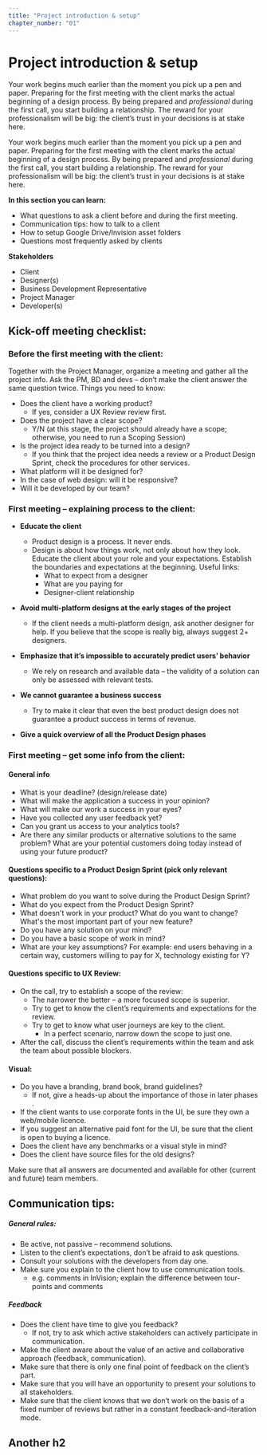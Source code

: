 ```yaml
---
title: "Project introduction & setup"
chapter_number: "01"
---
```


# Project introduction & setup

Your work begins much earlier than the moment you pick up a pen and paper.  Preparing for the first meeting with the client marks the actual beginning of a design process. By being prepared and *professional* during the first call, you start building a relationship. The reward for your professionalism will be big: the client’s trust in your decisions is at stake here.

Your work begins much earlier than the moment you pick up a pen and paper.  Preparing for the first meeting with the client marks the actual beginning of a design process. By being prepared and *professional* during the first call, you start building a relationship. The reward for your professionalism will be big: the client’s trust in your decisions is at stake here.

**In this section you can learn:**
- What questions to ask a client before and during the first meeting.
- Communication tips: how to talk to a client
- How to setup Google Drive/Invision asset folders
- Questions most frequently asked by clients

**Stakeholders**
- Client
- Designer(s)
- Business Development Representative
- Project Manager
- Developer(s)

## Kick-off meeting checklist:

### Before the first meeting with the client:

Together with the Project Manager, organize a meeting and gather all the project info. Ask the PM, BD and devs – don’t make the client answer the same question twice.
Things you need to know:

- Does the client have a working product?
    - If yes, consider a UX Review review first.
- Does the project have a clear scope?
    - Y/N (at this stage, the project should already have a scope; otherwise, you need to run a Scoping Session)
- Is the project idea ready to be turned into a design?
    - If you think that the project idea needs a review or a Product Design Sprint, check the procedures for other services.
- What platform will it be designed for?
- In the case of web design: will it be responsive?
- Will it be developed by our team?

### First meeting – explaining process to the client:
- **Educate the client**
    - Product design is a process. It never ends.
    - Design is about how things work, not only about how they look. Educate the client about your role and your expectations. Establish the boundaries and expectations at the beginning. Useful links:
        - What to expect from a designer
        - What are you paying for
        - Designer-client relationship
- **Avoid multi-platform designs at the early stages of the project**
    - If the client needs a multi-platform design, ask another designer for help. If you believe that the scope is really big, always suggest 2+ designers.

- **Emphasize that it’s impossible to accurately predict users’ behavior**
    - We rely on research and available data – the validity of a solution can only be assessed with relevant tests.
- **We cannot guarantee a business success**
    - Try to make it clear that even the best product design does not guarantee a product success in terms of revenue.
- **Give a quick overview of all the Product Design phases**

### First meeting – get some info from the client:
#### General info
- What is your deadline? (design/release date)
- What will make the application a success in your opinion?
- What will make our work a success in your eyes?
- Have you collected any user feedback yet?
- Can you grant us access to your analytics tools?
- Are there any similar products or alternative solutions to the same problem? What are your potential customers doing today instead of using your future product?

#### Questions specific to a Product Design Sprint (pick only relevant questions):
- What problem do you want to solve during the Product Design Sprint?
- What do you expect from the Product Design Sprint?
- What doesn't work in your product? What do you want to change? What's the most important part of your new feature?
- Do you have any solution on your mind?
- Do you have a basic scope of work in mind?
- What are your key assumptions? For example: end users behaving in a certain way, customers willing to pay for X, technology existing for Y?

#### Questions specific to UX Review:
- On the call, try to establish a scope of the review:
    - The narrower the better – a more focused scope is superior.
    - Try to get to know the client’s requirements and expectations for the review.
    - Try to get to know what user journeys are key to the client.
        - In a perfect scenario, narrow down the scope to just one.
- After the call, discuss the client’s requirements within the team and ask the team about possible blockers.

#### Visual:
- Do you have a branding, brand book, brand guidelines?
    - If not, give a heads-up about the importance of those in later phases .
- If the client wants to use corporate fonts in the UI, be sure they own a web/mobile licence.
- If you suggest an alternative paid font for the UI, be sure that the client is open to buying a licence.
- Does the client have any benchmarks or a visual style in mind?
- Does the client have source files for the old designs?

Make sure that all answers are documented and available for other (current and future) team members.

## Communication tips:
##### General rules:
- Be active, not passive – recommend solutions.
- Listen to the client’s expectations, don’t be afraid to ask questions.
- Consult your solutions with the developers from day one.
- Make sure you explain to the client how to use communication tools.
    - e.g. comments in InVision; explain the difference between tour-points and comments

##### Feedback
- Does the client have time to give you feedback?
    - If not, try to ask which active stakeholders can actively participate in communication.
- Make the client aware about the value of an active and collaborative approach (feedback, communication).
- Make sure that there is only one final point of feedback on the client’s part.
- Make sure that you will have an opportunity to present your solutions to all stakeholders.
- Make sure that the client knows that we don’t work on the basis of a fixed number of reviews but rather in a constant feedback-and-iteration mode.

## Another h2
